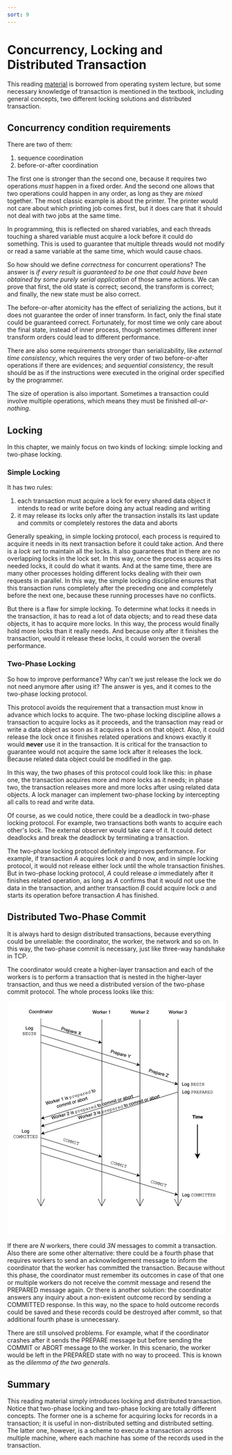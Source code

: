 ```yaml
---
sort: 9
---
```


# Concurrency, Locking and Distributed Transaction

This reading [material](https://ocw.mit.edu/resources/res-6-004-principles-of-computer-system-design-an-introduction-spring-2009/online-textbook/) is borrowed from operating system lecture, but some necessary knowledge of transaction is mentioned in the textbook, including general concepts, two different locking solutions and distributed transaction.

## Concurrency condition requirements

There are two of them:

1. sequence coordination
2. before-or-after coordination

The first one is stronger than the second one, because it requires two operations *must* happen in a fixed order. And the second one allows that two operations could happen in any order, as long as they are *mixed* together. The most classic example is about the printer. The printer would not care about which printing job comes first, but it does care that it should not deal with two jobs at the same time.

In programming, this is reflected on shared variables, and each threads touching a shared variable must acquire a lock before it could do something. This is used to guarantee that multiple threads would not modify or read a same variable at the same time, which would cause chaos.

So how should we define *correctness* for concurrent operations? The answer is *if every result is guaranteed to be one that could have been obtained by some purely serial application* of those same actions. We can prove that first, the old state is correct; second, the transform is correct; and finally, the new state must be also correct.

The before-or-after atomicity has the effect of serializing the actions, but it does not guarantee the order of inner transform. In fact, only the final state could be guaranteed correct. Fortunately, for most time we only care about the final state, instead of inner process, though sometimes different inner transform orders could lead to different performance.

There are also some requirements stronger than serializability, like *external time consistency*, which requires the very order of two before-or-after operations if there are evidences; and *sequential consistency*, the result should be as if the instructions were executed in the original order specified by the programmer.

The size of operation is also important. Sometimes a transaction could involve multiple operations, which means they must be finished *all-or-nothing*.

## Locking

In this chapter, we mainly focus on two kinds of locking: simple locking and two-phase locking.

### Simple Locking

It has two rules: 

1. each transaction must acquire a lock for every shared data object it intends to read or write before doing any actual reading and writing
2. it may release its locks only after the transaction installs its last update and commits or completely restores the data and aborts

Generally speaking, in simple locking protocol, each process is required to acquire it needs in its next transaction before it could take action. And there is a *lock set* to maintain all the locks. It also guarantees that in there are no overlapping locks in the lock set. In this way, once the process acquires its needed locks, it could do what it wants. And at the same time, there are many other processes holding different locks dealing with their own requests in parallel. In this way, the simple locking discipline ensures that this transaction runs completely after the preceding one and completely before the next one, because these running processes have no conflicts.

But there is a flaw for simple locking. To determine what locks it needs in the transaction, it has to read a lot of data objects; and to read these data objects, it has to acquire more locks. In this way, the process would finally hold more locks than it really needs. And because only after it finishes the transaction, would it release these locks, it could worsen the overall performance.

### Two-Phase Locking

So how to improve performance? Why can't we just release the lock we do not need anymore after using it? The answer is yes, and it comes to the two-phase locking protocol.

This protocol avoids the requirement that a transaction must know in advance which locks to acquire. The two-phase locking discipline allows a transaction to acquire locks as it proceeds, and the transaction may read or write a data object as soon as it acquires a lock on that object. Also, it could release the lock once it finishes related operations and knows exactly it would **never** use it in the transaction. It is critical for the transaction to guarantee would not acquire the same lock after it releases the lock. Because related data object could be modified in the gap.

In this way, the two phases of this protocol could look like this: in phase one, the transaction acquires more and more locks as it needs; in phase two, the transaction releases more and more locks after using related data objects. A lock manager can implement two-phase locking by intercepting all calls to read and write data.

Of course, as we could notice, there could be a deadlock in two-phase locking protocol. For example, two transactions both wants to acquire each other's lock. The external observer would take care of it. It could detect deadlocks and break the deadlock by terminating a transaction.

The two-phase locking protocol definitely improves performance. For example, if transaction *A* acquires lock *a* and *b* now, and in simple locking protocol, it would not release either lock until the whole transaction finishes. But in two-phase locking protocol, *A* could release *a* immediately after it finishes related operation, as long as *A* confirms that it would not use the data in the transaction, and anther transaction *B* could acquire lock *a* and starts its operation before transaction *A* has finished. 

## Distributed Two-Phase Commit

It is always hard to design distributed transactions, because everything could be unreliable: the coordinator, the worker, the network and so on. In this way, the two-phase commit is necessary, just like three-way handshake in TCP.

The coordinator would create a higher-layer transaction and each of the workers is to perform a transaction that is nested in the higher-layer transaction, and thus we need a distributed version of the two-phase commit protocol. The whole process looks like this:

![ditributed-transaction](./img/distributed-two-phase-commit.png)

If there are *N* workers, there could *3N* messages to commit a transaction. Also there are some other alternative: there could be a fourth phase that requires workers to send an acknowledgement message to inform the coordinator that the worker has committed the transaction. Because without this phase, the coordinator must remember its outcomes in case of that one or multiple workers do not receive the commit message and resend the PREPARED message again. Or there is another solution: the coordinator answers any inquiry about a non-existent outcome record by sending a COMMITTED response. In this way, no the space to hold outcome records could be saved and these records could be destroyed after commit, so that additional fourth phase is unnecessary. 

There are still unsolved problems. For example, what if the coordinator crashes after it sends the PREPARE message but  before sending the COMMIT or ABORT message to the worker. In this scenario, the worker would be left in the PREPARED state with no way to proceed. This is known as the *dilemma of the two generals*.

## Summary

This reading material simply introduces locking and distributed transaction. Notice that two-phase locking and two-phase locking are totally different concepts. The former one is a scheme for acquiring locks for records in a transaction; it is useful in non-distributed setting and distributed setting. The latter one, however, is a scheme to execute a transaction across multiple machine,
where each machine has some of the records used in the transaction.